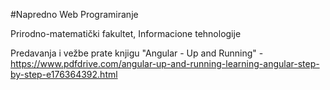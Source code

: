 #Napredno Web Programiranje

Prirodno-matematički fakultet, Informacione tehnologije

Predavanja i vežbe prate knjigu "Angular - Up and Running" - https://www.pdfdrive.com/angular-up-and-running-learning-angular-step-by-step-e176364392.html


